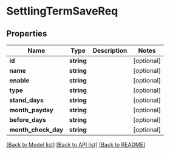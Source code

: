 # SettlingTermSaveReq

## Properties
Name | Type | Description | Notes
------------ | ------------- | ------------- | -------------
**id** | **string** |  | [optional] 
**name** | **string** |  | [optional] 
**enable** | **string** |  | [optional] 
**type** | **string** |  | [optional] 
**stand_days** | **string** |  | [optional] 
**month_payday** | **string** |  | [optional] 
**before_days** | **string** |  | [optional] 
**month_check_day** | **string** |  | [optional] 

[[Back to Model list]](../README.md#documentation-for-models) [[Back to API list]](../README.md#documentation-for-api-endpoints) [[Back to README]](../README.md)


